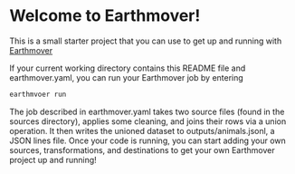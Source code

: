 # Welcome to Earthmover!

This is a small starter project that you can use to get up and running with [Earthmover](https://github.com/edanalytics/earthmover)

If your current working directory contains this README file and earthmover.yaml, you can run your Earthmover job by entering
```sh
earthmvoer run
```

The job described in earthmover.yaml takes two source files (found in the sources directory), applies some cleaning, and joins their rows via a union operation. It then writes the unioned dataset to outputs/animals.jsonl, a JSON lines file. Once your code is running, you can start adding your own sources, transformations, and destinations to get your own Earthmover project up and running!